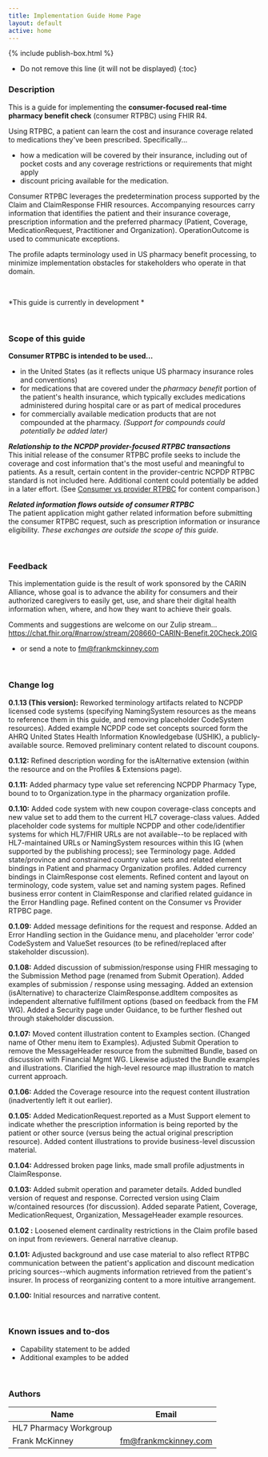 ```yaml
---
title: Implementation Guide Home Page
layout: default
active: home
---
```


{% include publish-box.html %}

<!-- { :.no_toc } -->

<!-- TOC  the css styling for this is \pages\assets\css\project.css under 'markdown-toc'-->

* Do not remove this line (it will not be displayed)
{:toc}

<!-- end TOC -->

### Description

This is a guide for implementing the **consumer-focused real-time pharmacy benefit check** (consumer RTPBC) using FHIR R4.

Using RTPBC, a patient can learn the cost and insurance coverage related to medications they've been prescribed. Specifically... 
* how a medication will be covered by their insurance, including out of pocket costs and any coverage restrictions or requirements that might apply
* discount pricing available for the medication. 

Consumer RTPBC leverages the predetermination process supported by the Claim and ClaimResponse FHIR resources. Accompanying resources carry information that identifies the patient and their insurance coverage, prescription information and the preferred pharmacy (Patient, Coverage, MedicationRequest, Practitioner and Organization). OperationOutcome is used to communicate exceptions.

The profile adapts terminology used in US pharmacy benefit processing, to minimize implementation obstacles for stakeholders who operate in that domain.

<br/>

*This guide is currently in development *

<br/>


### Scope of this guide
**Consumer RTPBC is intended to be used...**
* in the United States (as it reflects unique US pharmacy insurance roles and conventions)
* for medications that are covered under the *pharmacy benefit* portion of the patient's health insurance, which typically excludes medications administered during hospital care or as part of medical procedures
* for commercially available medication products that are not compounded at the pharmacy. *(Support for compounds could potentially be added later)*

***Relationship to the NCPDP provider-focused RTPBC transactions*** <br/>
This initial release of the consumer RTPBC profile seeks to include the coverage and cost information that's the most useful and meaningful to patients. As a result, certain content in the provider-centric NCPDP RTPBC standard is not included here. Additional content could potentially be added in a later effort. (See <a href="Consumer_vs_provider_RTPBC.html">Consumer vs provider RTPBC</a> for content comparison.)

***Related information flows outside of consumer RTPBC*** <br/>
The patient application might gather related information before submitting the consumer RTPBC request, such as prescription information or insurance eligibility. *These exchanges are outside the scope of this guide.*

<br>

### Feedback
This implementation guide is the result of work sponsored by the CARIN Alliance, whose goal is to advance the ability for consumers and their authorized caregivers to easily get, use, and share their digital health information when, where, and how they want to achieve their goals.

Comments and suggestions are welcome on our Zulip stream...
https://chat.fhir.org/#narrow/stream/208660-CARIN-Benefit.20Check.20IG

* or send a note to fm@frankmckinney.com

<br/>

### Change log

**0.1.13 (This version):** Reworked terminology artifacts related to NCPDP licensed code systems (specifying NamingSystem resources as the means to reference them in this guide, and removing placeholder CodeSystem resources). Added example NCPDP code set concepts sourced form the AHRQ United States Health Information Knowledgebase (USHIK), a publicly-available source. Removed preliminary content related to discount coupons.  

**0.1.12:** Refined description wording for the isAlternative extension (within the resource and on the Profiles & Extensions page). 

**0.1.11:** Added pharmacy type value set referencing NCPDP Pharmacy Type, bound to to Organization.type in the pharmacy organization profile. 

**0.1.10:** Added code system with new coupon coverage-class concepts and new value set to add them to the current HL7 coverage-class values. Added placeholder code systems for multiple NCPDP and other code/identifier systems for which HL7/FHIR URLs are not available--to be replaced with HL7-maintained URLs or NamingSystem resources within this IG (when supported by the publishing process); see Terminology page. Added state/province and constrained country value sets and related element bindings in Patient and pharmacy Organization profiles. Added currency bindings in ClaimResponse cost elements. Refined content and layout on terminology, code system, value set and naming system pages. Refined business error content in ClaimResponse and clarified related guidance in the Error Handling page. Refined content on the Consumer vs Provider RTPBC page. 

**0.1.09:** Added message definitions for the request and response. Added an Error Handling section in the Guidance menu, and placeholder 'error code' CodeSystem and ValueSet resources (to be refined/replaced after stakeholder discussion). 

**0.1.08:** Added discussion of submission/response using FHIR messaging to the Submission Method page (renamed from Submit Operation). Added examples of submission / response using messaging. Added an extension (isAlternative) to characterize ClaimResponse.addItem composites as independent alternative fulfillment options (based on feedback from the FM WG). Added a Security page under Guidance, to be further fleshed out through stakeholder discussion.

**0.1.07:** Moved content illustration content to Examples section. (Changed name of Other menu item to Examples). Adjusted Submit Operation to remove the MessageHeader resource from the submitted Bundle, based on discussion with Financial Mgmt WG. Likewise adjusted the Bundle examples and illustrations. Clarified the high-level resource map illustration to match current approach. 

**0.1.06:** Added the Coverage resource into the request content illustration (inadvertently left it out earlier).

**0.1.05:** Added MedicationRequest.reported as a Must Support element to indicate whether the prescription information is being reported by the patient or other source (versus being the actual original prescription resource). Added content illustrations to provide business-level discussion material.

**0.1.04:** Addressed broken page links, made small profile adjustments in ClaimResponse.

**0.1.03:** Added submit operation and parameter details. Added bundled version of request and response. Corrected version using Claim w/contained resources (for discussion). Added separate Patient, Coverage, MedicationRequest, Organization, MessageHeader example resources.

**0.1.02 :** Loosened element cardinality restrictions in the Claim profile based on input from reviewers. General narrative cleanup.

**0.1.01:** Adjusted background and use case material to also reflect RTPBC communication between the patient's application and discount medication pricing sources--which augments information retrieved from the patient's insurer. In process of reorganizing content to a more intuitive arrangement. 

**0.1.00:** Initial resources and narrative content.

<br/>

### Known issues and to-dos
* Capability statement to be added
* Additional examples to be added


<br/>

### Authors

<table>
<thead>
<tr>
<th>Name</th>
<th>Email</th>
</tr>
</thead>
<tbody>
<tr>
<td>HL7 Pharmacy Workgroup</td>
<td></td>
</tr>
<tr>
<td>Frank McKinney</td>
<td><a href="mailto:fm@frankmckinney.com">fm@frankmckinney.com</a></td>
</tr>
</tbody>
</table>


